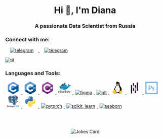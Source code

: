 

<h1 align="center">Hi 👋, I'm Diana</h1>
<h3 align="center">A passionate Data Scientist from Russia</h3>

<h3 align="left">Connect with me:</h3>
<p align="left">
  <a href="https://t.me/z0_xy" target="_blank" rel="noreferrer"> 
    <img  hspace="15" src="https://steemitimages.com/p/3W72119s5BjWPGGUiZ9pqnZoj8JHYxCCp9dtn2QVeutFMyS7USjQzFhQBankXumkpSBD1yM1k24zdp3M4hxygjV1CEEMZAfGnBdLVoHgQ94F6JaFe3UCw8?format=match&mode=fit" margin-left=55px alt="telegram" width="41" height="40"/>  
    </a>
  <a href="mailto:marvanovadiana24@gmail.com?subject=Data Scientist" target="_blank" rel="noreferrer"> 
    <img  hspace="15"  src="https://pngimg.com/uploads/gmail_logo/gmail_logo_PNG11.png"  margin-right=55px alt="telegram" width="60" height="40"/> 
   </a>
</p>

![til](https://github.com/z01xy/z01xy/blob/main/github-user-contribution.svg)

<h3 align="left">Languages and Tools:</h3>
<p align="left"> <a href="https://www.cprogramming.com/" target="_blank" rel="noreferrer"> <img src="https://raw.githubusercontent.com/devicons/devicon/master/icons/c/c-original.svg" hspace="5" alt="c" width="40" height="40"/> </a> <a href="https://www.w3schools.com/cpp/" target="_blank" rel="noreferrer"> <img hspace="5" src="https://raw.githubusercontent.com/devicons/devicon/master/icons/cplusplus/cplusplus-original.svg" alt="cplusplus" width="40" height="40"/> </a> <a href="https://www.w3schools.com/cs/" target="_blank" rel="noreferrer"> <img src="https://raw.githubusercontent.com/devicons/devicon/master/icons/csharp/csharp-original.svg" hspace="5" alt="csharp" width="40" height="40"/> </a> <a href="https://www.docker.com/" target="_blank" rel="noreferrer"> <img hspace="5" src="https://raw.githubusercontent.com/devicons/devicon/master/icons/docker/docker-original-wordmark.svg" alt="docker" width="40" height="40"/> </a> <a href="https://www.figma.com/" target="_blank" rel="noreferrer"> <img src="https://www.vectorlogo.zone/logos/figma/figma-icon.svg" hspace="5" alt="figma" width="40" height="40"/> </a> <a href="https://git-scm.com/" target="_blank" rel="noreferrer"> <img hspace="5" src="https://www.vectorlogo.zone/logos/git-scm/git-scm-icon.svg" alt="git" width="40" height="40"/> </a> <a href="https://www.linux.org/" target="_blank" rel="noreferrer"> <img hspace="5" src="https://raw.githubusercontent.com/devicons/devicon/master/icons/linux/linux-original.svg" alt="linux" width="40" height="40"/> </a> <a href="https://pandas.pydata.org/" target="_blank" rel="noreferrer"> <img src="https://raw.githubusercontent.com/devicons/devicon/2ae2a900d2f041da66e950e4d48052658d850630/icons/pandas/pandas-original.svg" hspace="5" alt="pandas" width="40" height="40"/> </a> <a href="https://www.photoshop.com/en" target="_blank" rel="noreferrer"> <img  hspace="5" src="https://raw.githubusercontent.com/devicons/devicon/master/icons/photoshop/photoshop-line.svg" alt="photoshop" width="40" height="40"/> </a> <a href="https://www.postgresql.org" target="_blank" rel="noreferrer"> <img hspace="5" src="https://raw.githubusercontent.com/devicons/devicon/master/icons/postgresql/postgresql-original-wordmark.svg" alt="postgresql" width="40" height="40"/> </a> <a href="https://www.python.org" target="_blank" rel="noreferrer"> <img hspace="5" src="https://raw.githubusercontent.com/devicons/devicon/master/icons/python/python-original.svg" alt="python" width="40" height="40"/> </a> <a href="https://pytorch.org/" target="_blank" rel="noreferrer"> <img hspace="5"src="https://www.vectorlogo.zone/logos/pytorch/pytorch-icon.svg" alt="pytorch" width="40" height="40"/> </a> <a href="https://scikit-learn.org/" target="_blank" rel="noreferrer"> <img hspace="5" src="https://upload.wikimedia.org/wikipedia/commons/0/05/Scikit_learn_logo_small.svg" alt="scikit_learn" width="40" height="40"/> </a> <a href="https://seaborn.pydata.org/" target="_blank" rel="noreferrer"> <img hspace="5" src="https://seaborn.pydata.org/_images/logo-mark-lightbg.svg" alt="seaborn" width="40" height="40"/> </a> </p>
<p align="center"><img vspace="50" src="https://readme-jokes.vercel.app/api" alt="Jokes Card" /></p>
